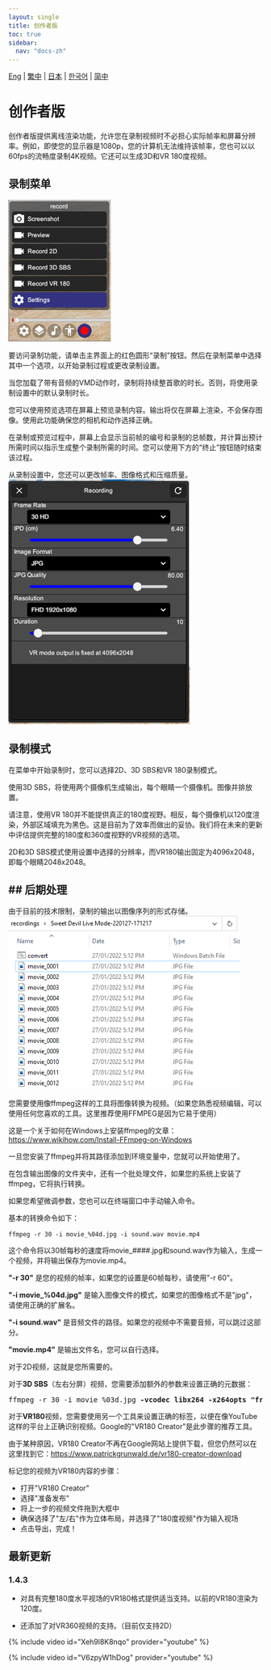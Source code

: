 ```yaml
---
layout: single
title: 创作者版
toc: true
sidebar:
  nav: "docs-zh"
---
```

[Eng](/dancexr/creator) | [繁中](/tw/dancexr/creator) | [日本](/jp/dancexr/creator) | [한국어](/kr/dancexr/creator) | [简中](/zh/dancexr/creator)


# 创作者版

创作者版提供离线渲染功能，允许您在录制视频时不必担心实际帧率和屏幕分辨率。例如，即使您的显示器是1080p，您的计算机无法维持该帧率，您也可以以60fps的流畅度录制4K视频。它还可以生成3D和VR 180度视频。

## 录制菜单

![录制菜单](/images/record_menu.png)

要访问录制功能，请单击主界面上的红色圆形“录制”按钮。然后在录制菜单中选择其中一个选项，以开始录制过程或更改录制设置。

当您加载了带有音频的VMD动作时，录制将持续整首歌的时长。否则，将使用录制设置中的默认录制时长。

您可以使用预览选项在屏幕上预览录制内容。输出将仅在屏幕上渲染，不会保存图像。使用此功能确保您的相机和动作选择正确。

在录制或预览过程中，屏幕上会显示当前帧的编号和录制的总帧数，并计算出预计所需时间以指示生成整个录制所需的时间。您可以使用下方的“终止”按钮随时结束该过程。

从录制设置中，您还可以更改帧率、图像格式和压缩质量。
![录制设置](/images/record_setting.png)

## 录制模式

在菜单中开始录制时，您可以选择2D、3D SBS和VR 180录制模式。

使用3D SBS，将使用两个摄像机生成输出，每个眼睛一个摄像机。图像并排放置。

请注意，使用VR 180并不能提供真正的180度视野。相反，每个摄像机以120度渲染，外部区域填充为黑色。这是目前为了效率而做出的妥协。我们将在未来的更新中评估提供完整的180度和360度视野的VR视频的选项。

2D和3D SBS模式使用设置中选择的分辨率，而VR180输出固定为4096x2048，即每个眼睛2048x2048。
## ## 后期处理

由于目前的技术限制，录制的输出以图像序列的形式存储。
![录制图像](/images/record_images.png)

您需要使用像ffmpeg这样的工具将图像转换为视频。（如果您熟悉视频编辑，可以使用任何您喜欢的工具。这里推荐使用FFMPEG是因为它易于使用）

这是一个关于如何在Windows上安装ffmpeg的文章：https://www.wikihow.com/Install-FFmpeg-on-Windows

一旦您安装了ffmpeg并将其路径添加到环境变量中，您就可以开始使用了。

在包含输出图像的文件夹中，还有一个批处理文件，如果您的系统上安装了ffmpeg，它将执行转换。

如果您希望微调参数，您也可以在终端窗口中手动输入命令。

基本的转换命令如下：
```
ffmpeg -r 30 -i movie_%04d.jpg -i sound.wav movie.mp4
```

这个命令将以30帧每秒的速度将movie_####.jpg和sound.wav作为输入，生成一个视频，并将输出保存为movie.mp4。

**"-r 30"** 是您的视频的帧率，如果您的设置是60帧每秒，请使用"-r 60"。

**"-i movie_%04d.jpg"** 是输入图像文件的模式，如果您的图像格式不是"jpg"，请使用正确的扩展名。

**"-i sound.wav"** 是音频文件的路径。如果您的视频中不需要音频，可以跳过这部分。

**"movie.mp4"** 是输出文件名，您可以自行选择。

对于2D视频，这就是您所需要的。

对于**3D SBS**（左右分屏）视频，您需要添加额外的参数来设置正确的元数据：
<pre>
ffmpeg -r 30 -i movie_%03d.jpg <b>-vcodec libx264 -x264opts "frame-packing=3"</b> movie.mp4
</pre>

对于**VR180**视频，您需要使用另一个工具来设置正确的标签，以便在像YouTube这样的平台上正确识别视频。Google的"VR180 Creator"是此步骤的推荐工具。

由于某种原因，VR180 Creator不再在Google网站上提供下载，但您仍然可以在这里找到它：https://www.patrickgrunwald.de/vr180-creator-download

标记您的视频为VR180内容的步骤：
* 打开"VR180 Creator"
* 选择"准备发布"
* 将上一步的视频文件拖到大框中
* 确保选择了"左/右"作为立体布局，并选择了"180度视频"作为输入视场
* 点击导出，完成！

## 最新更新
### 1.4.3
* 对具有完整180度水平视场的VR180格式提供适当支持。以前的VR180渲染为120度。

* 还添加了对VR360视频的支持。（目前仅支持2D）

{% include video id="Xeh9l8K8nqo" provider="youtube" %}

{% include video id="V6zpyW1hDog" provider="youtube" %}